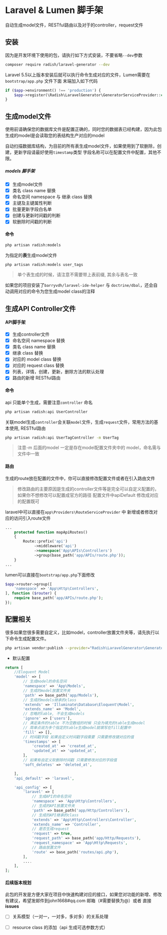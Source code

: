 # Laravel & Lumen 脚手架

自动生成model文件，RESTful路由以及对于的controller，request文件

## 安装

因为是开发环境下使用的包，请执行如下方式安装，不要省略`--dev`参数
```bash
composer require radish/laravel-generator --dev
```
Laravel 5.5以上版本安装后就可以执行命令生成对应的文件，Lumen需要在`bootstrap/app.php` 文件下面 末端加入如下代码


```php
if ($app->environment() !== 'production') {
    $app->register(\Radish\LaravelGenerator\GeneratorServiceProvider::class);
}
```

## 生成model文件
使用前请确保您的数据库文件是配置正确的，同时您的数据表已经构建，因为此包生成的model是会读取您的表结构生产对应的model

自动扫描数据库结构，为目前的所有表生成model文件，如果使用到了软删除，创建，更新字段请最好使用`timestamp`类型 字段名称可以在配置文件中配置，其他不限。
##### models 脚手架
- [X] 生成model文件
- [X] 类名 class name 替换
- [X] 命名空间 namespace 与 继承 class 替换
- [X] 主键及主键属性判断
- [X] 批量更新字段白名单 
- [X] 创建与更新时间戳的判断
- [X] 软删除时间戳的判断 
#### 命令
```bash
php artisan radish:models
```
为指定的**表**生成model文件 
```bash
php artisan radish:models user_tags
```
> 单个表生成的时候，请注意不需要带上表前缀, 其余与表名一致

如果您的项目安装了`barryvdh/laravel-ide-helper` 与 `doctrine/dbal`，还会自动调用对应的命令为您生成model class的注释

## 生成API Controller文件

#### API脚手架
- [X] 生成controller文件
- [X] 命名空间 namespace 替换
- [X] 类名 class name 替换
- [X] 继承 class 替换
- [X] 对应的 model class 替换
- [X] 对应的 request class 替换
- [X] 列表，详情，创建，更新，删除方法的默认处理
- [X] 路由的新增 RESTful路由

#### 命令
api 只能单个生成，需要注意`controller` 命名
```bash
php artisan radish:api UserController
```
关联model生成`controller`会关联`model`文件，生成`request`文件，常用方法的基本使用, RESTful路由
```bash
php artisan radish:api UserTagController -m UserTag
```
> 注意-m 后面的model 一定是存在model配置文件夹中的 model，命名需与文件中一致

#### 路由
生成的route放在配置的文件中，你可以直接修改配置文件或者在引入路由文件
> 修改路由的主要原因是生成的controller文件等是完全可以自定义配置的，如果你不想修改可以配置成官方的路径 配置文件中apiDefault 修改成对应的配置既可

laravel中可以直接在`app\Providers\RouteServiceProvider` 中 新增或者修改对应的访问引入route文件
```php
...
    protected function mapApiRoutes()
    {
        Route::prefix('api')
             ->middleware('api')
             ->namespace('App\APIs\Controllers')
             ->group(base_path('app/APIs/route.php'));
    }
...
```

lumen可以直接在`bootstrap/app.php`下面修改
```php
$app->router->group([
    'namespace' => 'App\Http\Controllers',
], function ($router) {
    require base_path('app/APIs/route.php');
});
```


## 配置相关
很多如果您很多需要自定义，比如model，controller放置文件夹等，请先执行以下命令生成配置文件。

```bash
php artisan vendor:publish --provider="Radish\LaravelGenerator\GeneratorServiceProvider" --tag=config
```

- 默认配置
```php
return [
    //Eloquent Model
    'model' => [
        // 生成model的命名空间
        'namespace' => 'App\Models',
        // 生成的model放置文件夹
        'path' => base_path('app/Models'),
        // 生成的models继承的class
        'extends' => 'Illuminate\Database\Eloquent\Model',
        'extends_name' => 'Model',
        // 忽略的table, 不会生成models
        'ignore' => ['users'],
        // 满足条件的table 不为空数组的时候 只会为填充的table生成model
        // 简单点说为多个指定的table生成model就填写在fill配置中
        'fill' => [],
        // 时间戳字段 如果自定义时间戳字段需要 只需要修改键对应的值
        'timestamps' => [
            'created_at' => 'created_at',
            'updated_at' => 'updated_at',
        ],
        // 如果有自定义软删除时间戳 只需要修改对应的字段值
        'soft_deletes' => 'deleted_at',

    ],
    'api_default' => 'laravel',

    'api_config' => [
        'laravel' => [
            // 生成API的命名空间
            'namespace' => 'App\Http\Controllers',
            // 生成的API放置文件夹
            'path' => base_path('app/Http/Controllers'),
            // 生成的API继承的class
            'extends' => 'App\Http\Controllers\Controller',
            'extends_name' => 'Controller',
            // 是否生成request
            'request' => true,
            'request_path' => base_path('app/Http/Requests'),
            'request_namespace' => 'App\Http\Requests',
            // 路由放置文件
            'route' => base_path('routes/api.php'),
        ],
        ....
    ],
];
```

#### 后续版本规划
此包的开发是方便大家在项目中快速构建对应的接口，如果您对功能的新增、修改有建议，希望发邮件到john1668#qq.com 邮箱（#需要替换为@）或者 直接**issues**
	
- [ ] 关系模型（一对一，一对多，多对多）的关系处理
- [ ] resource class 的添加（api 生成可选参数方式）

